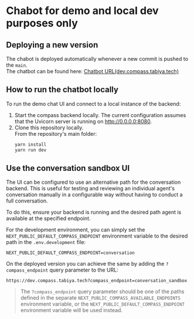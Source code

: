 # Chabot for demo and local dev purposes only

## Deploying a new version

The chabot is deployed automatically whenever a new commit is pushed to the `main`.\
The chatbot can be found here: [Chatbot URL(dev.compass.tabiya.tech)](http://dev.compass.tabiya.tech)

## How to run the chatbot locally

To run the demo chat UI and connect to a local instance of the backend:

1. Start the compass backend locally. The current configuration assumes that the Uvicorn server is running on http://0.0.0.0:8080.
2. Clone this repository locally.\
   From the repository's main folder:
   ```sh
   yarn install
   yarn run dev
   
## Use the conversation sandbox UI

The UI can be configured to use an alternative path for the conversation backend.
This is useful for testing and reviewing an individual agent's conversation manually in a configurable way without having to conduct a full conversation.

To do this, ensure your backend is running and the desired path agent is available at the specified endpoint.

For the development environment, you can simply set the `NEXT_PUBLIC_DEFAULT_COMPASS_ENDPOINT` environment variable to the desired path in the `.env.development` file:

```
NEXT_PUBLIC_DEFAULT_COMPASS_ENDPOINT=conversation
```

On the deployed version you can achieve the same by adding the `?compass_endpoint` query parameter to the URL:

```
https://dev.compass.tabiya.tech?compass_endpoint=conversation_sandbox
```

> The `?compass_endpoint` query parameter should be one of the paths defined in the separate `NEXT_PUBLIC_COMPASS_AVAILABLE_ENDPOINTS` environment variable, or the `NEXT_PUBLIC_DEFAULT_COMPASS_ENDPOINT` environment variable  will be used instead.